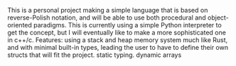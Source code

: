 This is a personal project making a simple language that is based on reverse-Polish notation, and will be able to use both procedural and object-oriented paradigms.
This is currently using a simple Python interpreter to get the concept, but I will eventually like to make a more sophisticated one in c++/c.
Features:
using a stack and heap memory system much like Rust, and with minimal built-in types, leading the user to have to define their own structs that will fit the project.
static typing.
dynamic arrays
